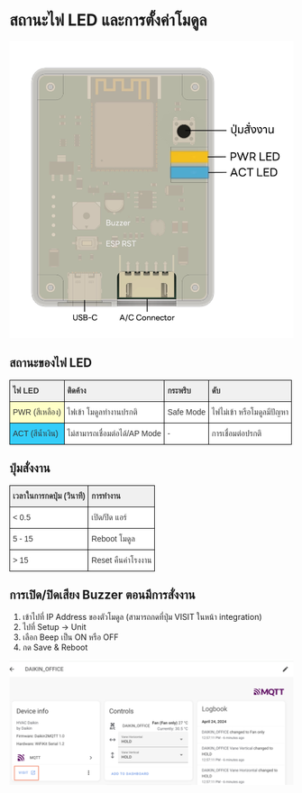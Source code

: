 # สถานะไฟ LED และการตั้งค่าโมดูล

![module_img](/img/components.jpg ':size=70%')


## สถานะของไฟ LED

<style type="text/css">
.tg  {border-collapse:collapse;border-color:black;border-spacing:0;}
.tg td{background-color:#fff;border-color:black;border-style:solid;border-width:1px;color:#333;
  font-family:Arial, sans-serif;font-size:14px;overflow:hidden;padding:10px 5px;word-break:normal;}
.tg th{background-color:#f0f0f0;border-color:black;border-style:solid;border-width:1px;color:#333;
  font-family:Arial, sans-serif;font-size:14px;font-weight:normal;overflow:hidden;padding:10px 5px;word-break:normal;}
.tg .tg-1wig{font-weight:bold;text-align:left;vertical-align:top}
.tg .tg-hyan{background-color:#34cdf9;text-align:left;vertical-align:top}
.tg .tg-fymr{border-color:black;font-weight:bold;text-align:left;vertical-align:top}
.tg .tg-ncd7{background-color:#ffffc7;border-color:black;text-align:left;vertical-align:top}
.tg .tg-0pky{border-color:black;text-align:left;vertical-align:top}
.tg .tg-0lax{text-align:left;vertical-align:top}
</style>
<table class="tg">
<thead>
  <tr>
    <th class="tg-fymr">ไฟ LED</th>
    <th class="tg-fymr">ติดค้าง</th>
    <th class="tg-fymr">กระพริบ</th>
    <th class="tg-1wig">ดับ</th>
  </tr>
</thead>
<tbody>
  <tr>
    <td class="tg-ncd7">PWR (สีเหลือง)</td>
    <td class="tg-0pky">ไฟเข้า โมดูลทำงานปรกติ</td>
    <td class="tg-0pky">Safe Mode</td>
    <td class="tg-0lax">ไฟไม่เข้า หรือโมดูลมีปัญหา</td>
  </tr>
  <tr>
    <td class="tg-hyan">ACT (สีน้ำเงิน)</td>
    <td class="tg-0pky">ไม่สามารถเชื่อมต่อได้/AP Mode</td>
    <td class="tg-0pky">-</td>
    <td class="tg-0lax">การเชื่อมต่อปรกติ</td>
  </tr>
</tbody>
</table>

## ปุ่มสั่งงาน

<style type="text/css">
.tg  {border-collapse:collapse;border-spacing:0;}
.tg td{border-color:black;border-style:solid;border-width:1px;font-family:Arial, sans-serif;font-size:14px;
  overflow:hidden;padding:10px 5px;word-break:normal;}
.tg th{border-color:black;border-style:solid;border-width:1px;font-family:Arial, sans-serif;font-size:14px;
  font-weight:normal;overflow:hidden;padding:10px 5px;word-break:normal;}
.tg .tg-1wig{font-weight:bold;text-align:left;vertical-align:top}
.tg .tg-0lax{text-align:left;vertical-align:top}
</style>
<table class="tg">
<thead>
  <tr>
    <th class="tg-1wig">เวลาในการกดปุ่ม (วินาที)</th>
    <th class="tg-1wig">การทำงาน</th>
  </tr>
</thead>
<tbody>
  <tr>
    <td class="tg-0lax">&lt; 0.5</td>
    <td class="tg-0lax">เปิด/ปิด แอร์</td>
  </tr>
  <tr>
    <td class="tg-0lax">5 - 15</td>
    <td class="tg-0lax">Reboot โมดูล</td>
  </tr>
  <tr>
    <td class="tg-0lax">&gt; 15</td>
    <td class="tg-0lax">Reset คืนค่าโรงงาน</td>
  </tr>
</tbody>
</table>

## การเปิด/ปิดเสียง Buzzer ตอนมีการสั่งงาน
1. เข้าไปที่ IP Address ของตัวโมดูล (สามารถกดที่ปุ่ม VISIT ในหน้า integration)
2. ไปที่ Setup -> Unit
3. เลือก Beep เป็น ON หรือ OFF
4. กด Save & Reboot

![mqtt_int](/img/mqtt_visit.png ':size=70%')
